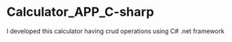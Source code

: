 # Calculator_APP_C-sharp
I developed this calculator having crud operations using C# .net framework
